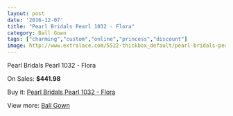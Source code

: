 ```yaml
---
layout: post
date: '2016-12-07'
title: "Pearl Bridals Pearl 1032 - Flora"
category: Ball Gown
tags: ["charming","custom","online","princess","discount"]
image: http://www.extralace.com/5522-thickbox_default/pearl-bridals-pearl-1032-flora.jpg
---
```

Pearl Bridals Pearl 1032 - Flora

On Sales: **$441.98**
<a href="https://www.extralace.com/ball-gown/2622-pearl-bridals-pearl-1032-flora.html"><amp-img layout="responsive" width="600" height="600" src="//www.extralace.com/5522-thickbox_default/pearl-bridals-pearl-1032-flora.jpg" alt="Pearl Bridals Pearl 1032 - Flora 0" /></a>
<a href="https://www.extralace.com/ball-gown/2622-pearl-bridals-pearl-1032-flora.html"><amp-img layout="responsive" width="600" height="600" src="//www.extralace.com/5523-thickbox_default/pearl-bridals-pearl-1032-flora.jpg" alt="Pearl Bridals Pearl 1032 - Flora 1" /></a>

Buy it: [Pearl Bridals Pearl 1032 - Flora](https://www.extralace.com/ball-gown/2622-pearl-bridals-pearl-1032-flora.html "Pearl Bridals Pearl 1032 - Flora")

View more: [Ball Gown](https://www.extralace.com/3-ball-gown "Ball Gown")